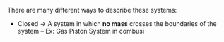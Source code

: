 There are many different ways to describe these systems:
- Closed → A system in which **no mass** crosses the boundaries of the system
	– Ex: Gas Piston System in combusi